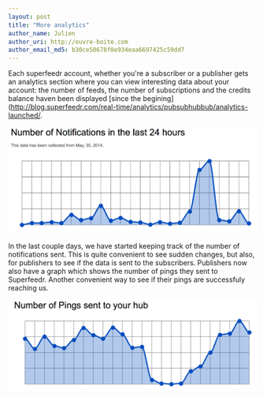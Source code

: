 ```yaml
---
layout: post
title: "More analytics"
author_name: Julien
author_uri: http://ouvre-boite.com
author_email_md5: b30ce50678f0e934eaa6697425c59dd7
---
```


Each superfeedr account, whether you're a subscriber or a publisher gets an analytics section where you can view interesting data about your account: the number of feeds, the number of subscriptions and the credits balance haven been displayed [since the begining](http://blog.superfeedr.com/real-time/analytics/pubsubhubbub/analytics-launched/.

![Notifications](/images/notifications-from-hub.png)


In the last couple days, we have started keeping track of the number of notifications sent. This is quite convenient to see sudden changes, but also, for publishers to see if the data is sent to the subscribers. Publishers now also have a graph which shows the number of pings they sent to Superfeedr. Another convenient way to see if their pings are successfuly reaching us.

![Pings](/images/pings-to-hub.png)